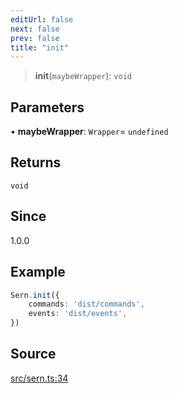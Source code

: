 ```yaml
---
editUrl: false
next: false
prev: false
title: "init"
---
```


> **init**(`maybeWrapper`): `void`

## Parameters

• **maybeWrapper**: `Wrapper`= `undefined`

## Returns

`void`

## Since

1.0.0

## Example

```ts title="src/index.ts"
Sern.init({
    commands: 'dist/commands',
    events: 'dist/events',
})
```

## Source

[src/sern.ts:34](https://github.com/sern-handler/handler/blob/7c8e39defbafdd6312a04a2d30750d647a3ab22b/src/sern.ts#L34)
